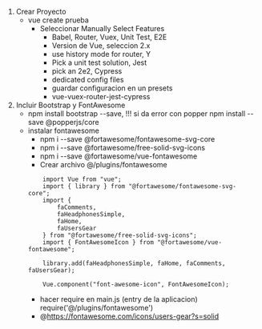 1. Crear Proyecto
    - vue create prueba
        - Seleccionar Manually Select Features
            - Babel, Router, Vuex, Unit Test, E2E
            - Version de Vue, seleccion 2.x
            - use history mode for router, Y
            - Pick a unit test solution, Jest
            - pick an 2e2, Cypress
            - dedicated config files
            - guardar configuracion en un presets
            - vue-vuex-router-jest-cypress
2. Incluir Bootstrap y FontAwesome
    - npm install bootstrap --save, !!! si da error con popper npm install --save @popperjs/core
    - instalar fontawesome
        - npm i --save @fortawesome/fontawesome-svg-core 
        - npm i --save @fortawesome/free-solid-svg-icons
        - npm i --save @fortawesome/vue-fontawesome
        - Crear archivo @/plugins/fontawesome 
        ```
            import Vue from "vue";
            import { library } from "@fortawesome/fontawesome-svg-core";
            import {
                faComments,
                faHeadphonesSimple,
                faHome,
                faUsersGear
            } from "@fortawesome/free-solid-svg-icons";
            import { FontAwesomeIcon } from "@fortawesome/vue-fontawesome";

            library.add(faHeadphonesSimple, faHome, faComments, faUsersGear);

            Vue.component("font-awesome-icon", FontAwesomeIcon);
        ```
        - hacer require en main.js (entry de la aplicacion) require('@/plugins/fontawesome')
        - @https://fontawesome.com/icons/users-gear?s=solid <font-awesome-icon icon="fa-solid fa-headphones-simple" class="me-2" />